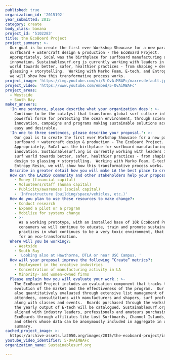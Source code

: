 ```yaml
---
published: true
organization_id: '2015192'
year_submitted: 2015
category: create
body_class: banana
project_id: '5102283'
title: the EcoBoard Project
project_summary: >-
  Our goal is to create the first ever Workshop Showcase for a new paradigm in
  surfboard + watercraft design & production - The EcoBoard Project.
  Appropriately, SoCal was the birthplace for surfboard manufacturing and
  innovation. Sustainablesurf.org is currently working with leaders in the surf
  world towards better, safer, healthier practices - from shaping + design to
  glassing + storytelling.  Working with Marko Foam, E-tech, and Entropy Resin,
  we will show how this transformative process works. 
project_image: 'https://img.youtube.com/vi/5-OvAiMBAFc/maxresdefault.jpg'
project_video: 'https://www.youtube.com/embed/5-OvAiMBAFc'
project_areas:
  - Westside
  - South Bay
maker_answers:
  'In one sentence, please describe what your organization does': >-
    Continue to be the catalyst that transforms global surf culture into a
    powerful force for protecting the ocean environment, through science,
    innovation, campaigns and programs making sustainable solutions accessible,
    easy and desirable. 
  'In one to three sentences, please describe your proposal.': >-
    Our goal is to create the first ever Workshop Showcase for a new paradigm in
    surfboard + watercraft design & production - The EcoBoard Project.
    Appropriately, SoCal was the birthplace for surfboard manufacturing and
    innovation. Sustainablesurf.org is currently working with leaders in the
    surf world towards better, safer, healthier practices - from shaping +
    design to glassing + storytelling.  Working with Marko Foam, E-tech, and
    Entropy Resin, we will show how this transformative process works. 
  Describe in greater detail how you will make LA the best place to create.: "E3 Surf Craft's E-tech Glassing + surfboards (http://www.etechsurf.com) featuring co-founder Ryan Harris, is the first African American led, LA based eco minded surfboard making shop of its kind. As our prototype and \"innovation lab\"  EcoBoard partner,  we will work closely to create a workshop where individuals, companies, students, amateurs and pros, in and around the surfing community can see how innovation in materials and mindset, as related to surfboard building, can help transform an entire surf industry + culture. The EcoBoard Project promotes the adoption of non-toxic and low-carbon materials that leverage plant-based chemistry and recycled components, to produce a superior sustainably minded product resulting ultimately in a healthier workplace and ocean playground. \r\n\r\nHaving this popup Lab in LA, one of the most creative hubs in the world, enables us access to many of the thought leaders, industry veterans, educators, artists and media professionals for a robust collaboration and meeting of the minds.  As the Pacific is at our front door,  we will have multiple opportunities for EcoBoard demo's, education on plastic pollution, ocean acidification, storm runoff, and the overall need to keep our oceans healthy.  We would do this in collaboration with local experts and organizations like Heal the Bay, Surfrider, the 5 Gyres, WaterKeeper and the Plastic Pollution Coalition. \r\n\r\nWe have several other programs and initiatives which tie-in nicely to the EcoBoard Project. \"Waste to Waves\" (http://wastetowaves.org), our styrofoam collection which turns discarded foam into board blanks with Marko Foam.  \"What's in your Board\" (http://wiyb.sustainablesurf.org), shows the evolution of the surfboard and how it went from a green to a very toxic product through its manufacturing + design evolution.  And \"Deep Blue Surfing\" Events (http://sustainablesurf.org/contests/), where we work closely with surf contest and event companies like Volcom, Vans and the World Surfing League reducing environmental impacts of a professional surfing contest. \r\n\r\nSurfing begins with a surfboard, and it is our mission to transform the industry into better practices without sacrificing performance nor the bottom line.  As the Surfers Poll recent \"Agents of Change\", we can already see a movement starting towards cleaner, more planet friendly materials. Our hope is this trend continues into all aspects of ocean related activities - where toxic materials and waste have been the norm. "
  How can the LA2050 community and other stakeholders help your proposal succeed?:
    - Money (financial capital)
    - Volunteers/staff (human capital)
    - Publicity/awareness (social capital)
    - 'Infrastructure (building/space/vehicles, etc.)'
  How do you plan to use these resources to make change?:
    - Conduct research
    - Expand a pilot or a program
    - Mobilize for systems change
    - >-
      As a working prototype, with an installed base of 10k EcoBoard Project
      consumers we will continue to educate, train and promote sustainable
      practices in what continues to be a very toxic environment, that is ripe
      for an eco-transformation.  
  Where will you be working?:
    - Westside
    - South Bay
    - 'Looking also at Hawthorne, DTLA or near USC Campus. '
  How will your proposal improve the following “Create” metrics?:
    - Employment in the creative industries
    - Concentration of manufacturing activity in LA
    - Minority- and women-owned firms
  Please explain how you will evaluate your work.: >-
    The EcoBoard Project includes an evaluation component that tracks the
    evolution of the market and the effectiveness of the program.  Our work is
    also quantitatively evaluated through extensive list management of workshop
    attendees, consultations with manufacturers and shapers, surf professionals,
    along with classes and events.  Boards purchased through the workshop and
    the yearly output of E-tech will be catalogued. Sustainablesurf.org is
    aligned with industry leaders, professionals and amateurs purchasing
    EcoBoards through affiliates like Lost Surfboards, Channel Islands, Firewire
    and others whose data can be anonymously included in aggregate in our yearly
    summary.
cached_project_image: >-
  https://archive-assets.la2050.org/images/2015/the-ecoboard-project/img.youtube.com/vi/5-OvAiMBAFc/maxresdefault.jpg
youtube_video_identifier: 5-OvAiMBAFc
organization_name: Sustainablesurf.org

---
```


